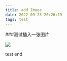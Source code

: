```yaml
---
title: add Image
date: 2022-09-25 20:26:19
tags: test
---
```



###测试插入一张图片


![](../add-Image/sharedptr1.png)


test end



